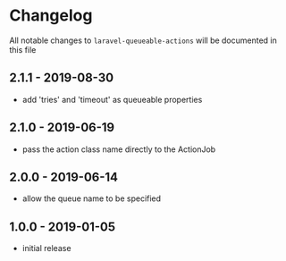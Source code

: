 # Changelog

All notable changes to `laravel-queueable-actions` will be documented in this file

## 2.1.1 - 2019-08-30

- add 'tries' and 'timeout' as queueable properties

## 2.1.0 - 2019-06-19

- pass the action class name directly to the ActionJob

## 2.0.0 - 2019-06-14

- allow the queue name to be specified

## 1.0.0 - 2019-01-05

- initial release
